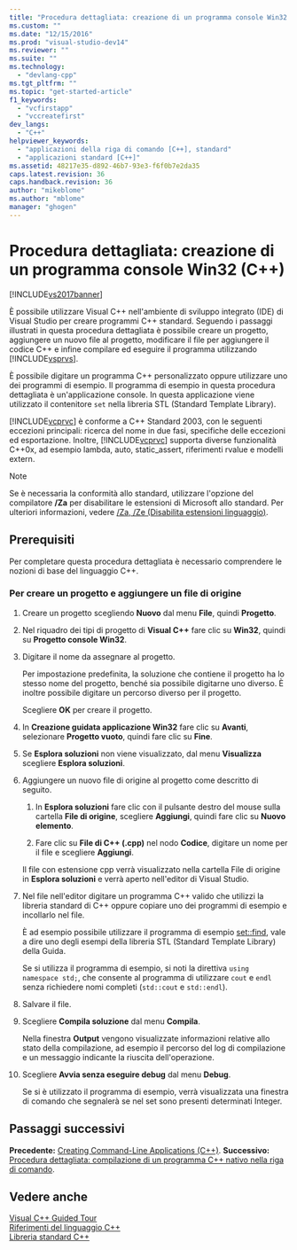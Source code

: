 ```yaml
---
title: "Procedura dettagliata: creazione di un programma console Win32 (C++) | Microsoft Docs"
ms.custom: ""
ms.date: "12/15/2016"
ms.prod: "visual-studio-dev14"
ms.reviewer: ""
ms.suite: ""
ms.technology: 
  - "devlang-cpp"
ms.tgt_pltfrm: ""
ms.topic: "get-started-article"
f1_keywords: 
  - "vcfirstapp"
  - "vccreatefirst"
dev_langs: 
  - "C++"
helpviewer_keywords: 
  - "applicazioni della riga di comando [C++], standard"
  - "applicazioni standard [C++]"
ms.assetid: 48217e35-d892-46b7-93e3-f6f0b7e2da35
caps.latest.revision: 36
caps.handback.revision: 36
author: "mikeblome"
ms.author: "mblome"
manager: "ghogen"
---
```

# Procedura dettagliata: creazione di un programma console Win32 (C++)
[!INCLUDE[vs2017banner](../assembler/inline/includes/vs2017banner.md)]

È possibile utilizzare Visual C\+\+ nell'ambiente di sviluppo integrato \(IDE\) di Visual Studio per creare programmi C\+\+ standard.  Seguendo i passaggi illustrati in questa procedura dettagliata è possibile creare un progetto, aggiungere un nuovo file al progetto, modificare il file per aggiungere il codice C\+\+ e infine compilare ed eseguire il programma utilizzando [!INCLUDE[vsprvs](../assembler/masm/includes/vsprvs_md.md)].  
  
 È possibile digitare un programma C\+\+ personalizzato oppure utilizzare uno dei programmi di esempio.  Il programma di esempio in questa procedura dettagliata è un'applicazione console.  In questa applicazione viene utilizzato il contenitore `set` nella libreria STL \(Standard Template Library\).  
  
 [!INCLUDE[vcprvc](../build/includes/vcprvc_md.md)] è conforme a C\+\+ Standard 2003, con le seguenti eccezioni principali: ricerca del nome in due fasi, specifiche delle eccezioni ed esportazione.  Inoltre, [!INCLUDE[vcprvc](../build/includes/vcprvc_md.md)] supporta diverse funzionalità C\+\+0x, ad esempio lambda, auto, static\_assert, riferimenti rvalue e modelli extern.  
  
> [!NOTE]
>  Se è necessaria la conformità allo standard, utilizzare l'opzione del compilatore **\/Za** per disabilitare le estensioni di Microsoft allo standard.  Per ulteriori informazioni, vedere [\/Za, \/Ze \(Disabilita estensioni linguaggio\)](../build/reference/za-ze-disable-language-extensions.md).  
  
## Prerequisiti  
 Per completare questa procedura dettagliata è necessario comprendere le nozioni di base del linguaggio C\+\+.  
  
### Per creare un progetto e aggiungere un file di origine  
  
1.  Creare un progetto scegliendo **Nuovo** dal menu **File**, quindi **Progetto**.  
  
2.  Nel riquadro dei tipi di progetto di **Visual C\+\+** fare clic su **Win32**, quindi su **Progetto console Win32**.  
  
3.  Digitare il nome da assegnare al progetto.  
  
     Per impostazione predefinita, la soluzione che contiene il progetto ha lo stesso nome del progetto, benché sia possibile digitarne uno diverso.  È inoltre possibile digitare un percorso diverso per il progetto.  
  
     Scegliere **OK** per creare il progetto.  
  
4.  In **Creazione guidata applicazione Win32** fare clic su **Avanti**, selezionare **Progetto vuoto**, quindi fare clic su **Fine**.  
  
5.  Se **Esplora soluzioni** non viene visualizzato, dal menu **Visualizza** scegliere **Esplora soluzioni**.  
  
6.  Aggiungere un nuovo file di origine al progetto come descritto di seguito.  
  
    1.  In **Esplora soluzioni** fare clic con il pulsante destro del mouse sulla cartella **File di origine**, scegliere **Aggiungi**, quindi fare clic su **Nuovo elemento**.  
  
    2.  Fare clic su **File di C\+\+ \(.cpp\)** nel nodo **Codice**, digitare un nome per il file e scegliere **Aggiungi**.  
  
     Il file con estensione cpp verrà visualizzato nella cartella File di origine in **Esplora soluzioni** e verrà aperto nell'editor di Visual Studio.  
  
7.  Nel file nell'editor digitare un programma C\+\+ valido che utilizzi la libreria standard di C\+\+ oppure copiare uno dei programmi di esempio e incollarlo nel file.  
  
     È ad esempio possibile utilizzare il programma di esempio [set::find](../misc/set-find-stl-samples.md), vale a dire uno degli esempi della libreria STL \(Standard Template Library\) della Guida.  
  
     Se si utilizza il programma di esempio, si noti la direttiva `using namespace std;`,  che consente al programma di utilizzare `cout` e `endl` senza richiedere nomi completi \(`std::cout` e `std::endl`\).  
  
8.  Salvare il file.  
  
9. Scegliere **Compila soluzione** dal menu **Compila**.  
  
     Nella finestra **Output** vengono visualizzate informazioni relative allo stato della compilazione, ad esempio il percorso del log di compilazione e un messaggio indicante la riuscita dell'operazione.  
  
10. Scegliere **Avvia senza eseguire debug** dal menu **Debug**.  
  
     Se si è utilizzato il programma di esempio, verrà visualizzata una finestra di comando che segnalerà se nel set sono presenti determinati Integer.  
  
## Passaggi successivi  
 **Precedente:** [Creating Command\-Line Applications \(C\+\+\)](http://msdn.microsoft.com/it-it/2505d9ed-aca4-426a-9071-078a2d707254).  **Successivo:** [Procedura dettagliata: compilazione di un programma C\+\+ nativo nella riga di comando](../build/walkthrough-compiling-a-native-cpp-program-on-the-command-line.md).  
  
## Vedere anche  
 [Visual C\+\+ Guided Tour](http://msdn.microsoft.com/it-it/499cb66f-7df1-45d6-8b6b-33d94fd1f17c)   
 [Riferimenti del linguaggio C\+\+](../cpp/cpp-language-reference.md)   
 [Libreria standard C\+\+](../standard-library/cpp-standard-library-reference.md)